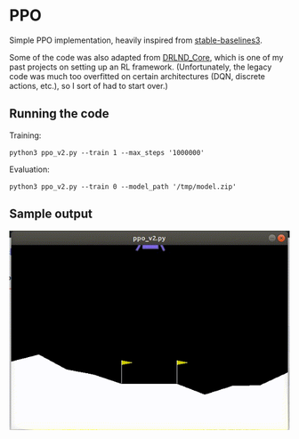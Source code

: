 # PPO

Simple PPO implementation, heavily inspired from [stable-baselines3](https://github.com/DLR-RM/stable-baselines3).

Some of the code was also adapted from [DRLND\_Core](https://github.com/yycho0108/DRLND_core), which is one of my past projects on setting up an RL framework.
(Unfortunately, the legacy code was much too overfitted on certain architectures (DQN, discrete actions, etc.), so I sort of had to start over.)

## Running the code

Training:

```
python3 ppo_v2.py --train 1 --max_steps '1000000'
```

Evaluation:

```
python3 ppo_v2.py --train 0 --model_path '/tmp/model.zip'
```

## Sample output

![demo](fig/2021-02-10-ppo-lunar-lander.gif)
